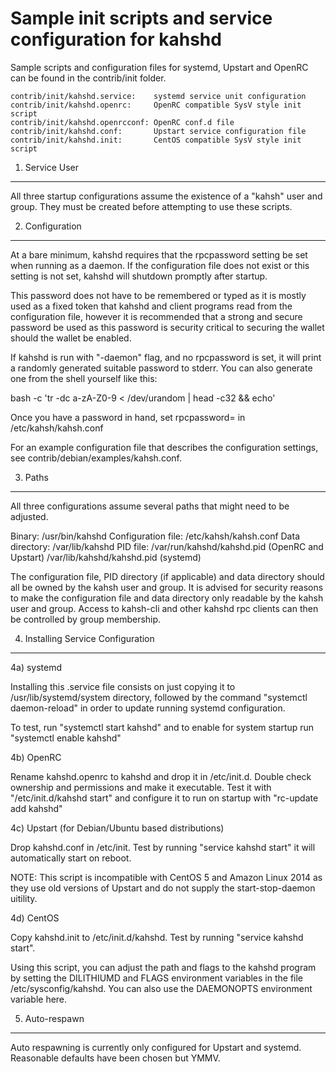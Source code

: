 Sample init scripts and service configuration for kahshd
==========================================================

Sample scripts and configuration files for systemd, Upstart and OpenRC
can be found in the contrib/init folder.

    contrib/init/kahshd.service:    systemd service unit configuration
    contrib/init/kahshd.openrc:     OpenRC compatible SysV style init script
    contrib/init/kahshd.openrcconf: OpenRC conf.d file
    contrib/init/kahshd.conf:       Upstart service configuration file
    contrib/init/kahshd.init:       CentOS compatible SysV style init script

1. Service User
---------------------------------

All three startup configurations assume the existence of a "kahsh" user
and group.  They must be created before attempting to use these scripts.

2. Configuration
---------------------------------

At a bare minimum, kahshd requires that the rpcpassword setting be set
when running as a daemon.  If the configuration file does not exist or this
setting is not set, kahshd will shutdown promptly after startup.

This password does not have to be remembered or typed as it is mostly used
as a fixed token that kahshd and client programs read from the configuration
file, however it is recommended that a strong and secure password be used
as this password is security critical to securing the wallet should the
wallet be enabled.

If kahshd is run with "-daemon" flag, and no rpcpassword is set, it will
print a randomly generated suitable password to stderr.  You can also
generate one from the shell yourself like this:

bash -c 'tr -dc a-zA-Z0-9 < /dev/urandom | head -c32 && echo'

Once you have a password in hand, set rpcpassword= in /etc/kahsh/kahsh.conf

For an example configuration file that describes the configuration settings,
see contrib/debian/examples/kahsh.conf.

3. Paths
---------------------------------

All three configurations assume several paths that might need to be adjusted.

Binary:              /usr/bin/kahshd
Configuration file:  /etc/kahsh/kahsh.conf
Data directory:      /var/lib/kahshd
PID file:            /var/run/kahshd/kahshd.pid (OpenRC and Upstart)
                     /var/lib/kahshd/kahshd.pid (systemd)

The configuration file, PID directory (if applicable) and data directory
should all be owned by the kahsh user and group.  It is advised for security
reasons to make the configuration file and data directory only readable by the
kahsh user and group.  Access to kahsh-cli and other kahshd rpc clients
can then be controlled by group membership.

4. Installing Service Configuration
-----------------------------------

4a) systemd

Installing this .service file consists on just copying it to
/usr/lib/systemd/system directory, followed by the command
"systemctl daemon-reload" in order to update running systemd configuration.

To test, run "systemctl start kahshd" and to enable for system startup run
"systemctl enable kahshd"

4b) OpenRC

Rename kahshd.openrc to kahshd and drop it in /etc/init.d.  Double
check ownership and permissions and make it executable.  Test it with
"/etc/init.d/kahshd start" and configure it to run on startup with
"rc-update add kahshd"

4c) Upstart (for Debian/Ubuntu based distributions)

Drop kahshd.conf in /etc/init.  Test by running "service kahshd start"
it will automatically start on reboot.

NOTE: This script is incompatible with CentOS 5 and Amazon Linux 2014 as they
use old versions of Upstart and do not supply the start-stop-daemon uitility.

4d) CentOS

Copy kahshd.init to /etc/init.d/kahshd. Test by running "service kahshd start".

Using this script, you can adjust the path and flags to the kahshd program by
setting the DILITHIUMD and FLAGS environment variables in the file
/etc/sysconfig/kahshd. You can also use the DAEMONOPTS environment variable here.

5. Auto-respawn
-----------------------------------

Auto respawning is currently only configured for Upstart and systemd.
Reasonable defaults have been chosen but YMMV.
